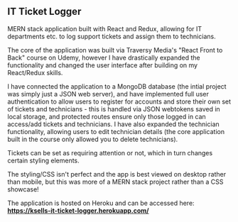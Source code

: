 ## IT Ticket Logger

MERN stack application built with React and Redux, allowing for IT departments etc. to log support tickets and assign them to technicians.

The core of the application was built via Traversy Media's "React Front to Back" course on Udemy, however I have drastically expanded the functionality and changed the user interface after building on my React/Redux skills.

I have connected the application to a MongoDB database (the intial project was simply just a JSON web server), and have implemented full user authentication to allow users to register for accounts and store their own set of tickets and technicians - this is handled via JSON webtokens saved in local storage, and protected routes ensure only those logged in can access/add tickets and technicians. I have also expanded the technician functionality, allowing users to edit technician details (the core application built in the course only allowed you to delete technicians).

Tickets can be set as requiring attention or not, which in turn changes certain styling elements.

The styling/CSS isn't perfect and the app is best viewed on desktop rather than mobile, but this was more of a MERN stack project rather than a CSS showcase!

The application is hosted on Heroku and can be accessed here: **https://ksells-it-ticket-logger.herokuapp.com/**
